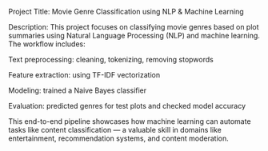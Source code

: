 Project Title: Movie Genre Classification using NLP & Machine Learning

Description:
This project focuses on classifying movie genres based on plot summaries using Natural Language Processing (NLP) and machine learning. The workflow includes:

Text preprocessing: cleaning, tokenizing, removing stopwords

Feature extraction: using TF-IDF vectorization

Modeling: trained a Naive Bayes classifier

Evaluation: predicted genres for test plots and checked model accuracy

This end-to-end pipeline showcases how machine learning can automate tasks like content classification — a valuable skill in domains like entertainment, recommendation systems, and content moderation.

